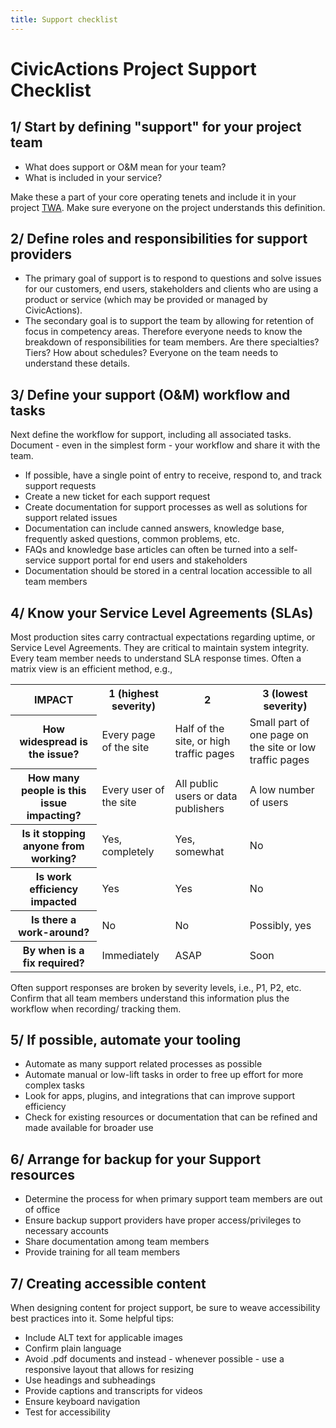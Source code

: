 ```yaml
---
title: Support checklist
---
```


# CivicActions Project Support Checklist

## 1/ Start by defining "support" for your project team

- What does support or O&M mean for your team?
- What is included in your service?

Make these a part of your core operating tenets and include it in your project [TWA](../project-management/team-working-agreements-instructions.md). Make sure everyone on the project understands this definition.

## 2/ Define roles and responsibilities for support providers

- The primary goal of support is to respond to questions and solve issues for our customers, end users, stakeholders and clients who are using a product or service (which may be provided or managed by CivicActions).
- The secondary goal is to support the team by allowing for retention of focus in competency areas. Therefore everyone needs to know the breakdown of responsibilities for team members. Are there specialties? Tiers? How about schedules? Everyone on the team needs to understand these details.

## 3/ Define your support (O&M) workflow and tasks

Next define the workflow for support, including all associated tasks. Document - even in the simplest form - your workflow and share it with the team.

- If possible, have a single point of entry to receive, respond to, and track support requests
- Create a new ticket for each support request
- Create documentation for support processes as well as solutions for support related issues
- Documentation can include canned answers, knowledge base, frequently asked questions, common problems, etc.
- FAQs and knowledge base articles can often be turned into a self-service support portal for end users and stakeholders
- Documentation should be stored in a central location accessible to all team members

## 4/ Know your Service Level Agreements (SLAs)

Most production sites carry contractual expectations regarding uptime, or Service Level Agreements. They are critical to maintain system integrity. Every team member needs to understand SLA response times. Often a matrix view is an efficient method, e.g.,

<table>
    <tr>
        <th>IMPACT</th>
        <th>1 (highest severity)</th>
        <th>2</td>
        <th>3 (lowest severity)</th>
    </tr>
    <tr>
        <th>How widespread is the issue?</th>
        <td>Every page of the site</td>
        <td>Half of the site, or high traffic pages</td>
        <td>Small part of one page on the site or low traffic pages</td>
    </tr>
    <tr>
        <th>How many people is this issue impacting?</th>
        <td>Every user of the site</td>
        <td>All public users or data publishers</td>
        <td>A low number of users</td>
    </tr>
    <tr>
        <th>Is it stopping anyone from working?</th>
        <td>Yes, completely</td>
        <td>Yes, somewhat</td>
        <td>No</td>
    </tr>
    <tr>
        <th>Is work efficiency impacted</th>
        <td>Yes</td>
        <td>Yes</td>
        <td>No</td>
    </tr>
    <tr>
        <th>Is there a work-around?</th>
        <td>No</td>
        <td>No</td>
        <td>Possibly, yes</td>
    </tr>
    <tr>
        <th>By when is a fix required?</th>
        <td>Immediately</td>
        <td>ASAP</td>
        <td>Soon</td>
    </tr>
</table>

Often support responses are broken by severity levels, i.e., P1, P2, etc. Confirm that all team members understand this information plus the workflow when recording/ tracking them.

## 5/ If possible, automate your tooling

- Automate as many support related processes as possible
- Automate manual or low-lift tasks in order to free up effort for more complex tasks
- Look for apps, plugins, and integrations that can improve support efficiency
- Check for existing resources or documentation that can be refined and made available for broader use

## 6/ Arrange for backup for your Support resources

- Determine the process for when primary support team members are out of office
- Ensure backup support providers have proper access/privileges to necessary accounts
- Share documentation among team members
- Provide training for all team members

## 7/ Creating accessible content

When designing content for project support, be sure to weave accessibility best practices into it. Some helpful tips:

- Include ALT text for applicable images
- Confirm plain language
- Avoid .pdf documents and instead - whenever possible - use a responsive layout that allows for resizing
- Use headings and subheadings
- Provide captions and transcripts for videos
- Ensure keyboard navigation
- Test for accessibility
